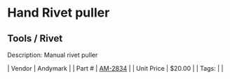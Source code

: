 # Hand Rivet puller
## Tools / Rivet
Description: 	Manual rivet puller 

| Vendor | Andymark | 
| Part # | [AM-2834](http://www.andymark.com/product-p/am-2834.htm) | 
| Unit Price | $20.00 | 
| Tags: |  | 
